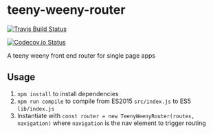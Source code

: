 # teeny-weeny-router

[![Travis Build Status](https://img.shields.io/travis/caalberts/teeny-weeny-router.svg?style=flat-square)](https://travis-ci.org/caalberts/teeny-weeny-router)

[![Codecov.io Status](https://img.shields.io/codecov/c/github/caalberts/teeny-weeny-router.svg?style=flat-square)](https://codecov.io/github/caalberts/teeny-weeny-router)


A teeny weeny front end router for single page apps

## Usage

1. `npm install` to install dependencies
2. `npm run compile` to compile from ES2015 `src/index.js` to ES5 `lib/index.js`
3. Instantiate with `const router = new TeenyWeenyRouter(routes, navigation)` where `navigation` is the nav element to trigger routing
